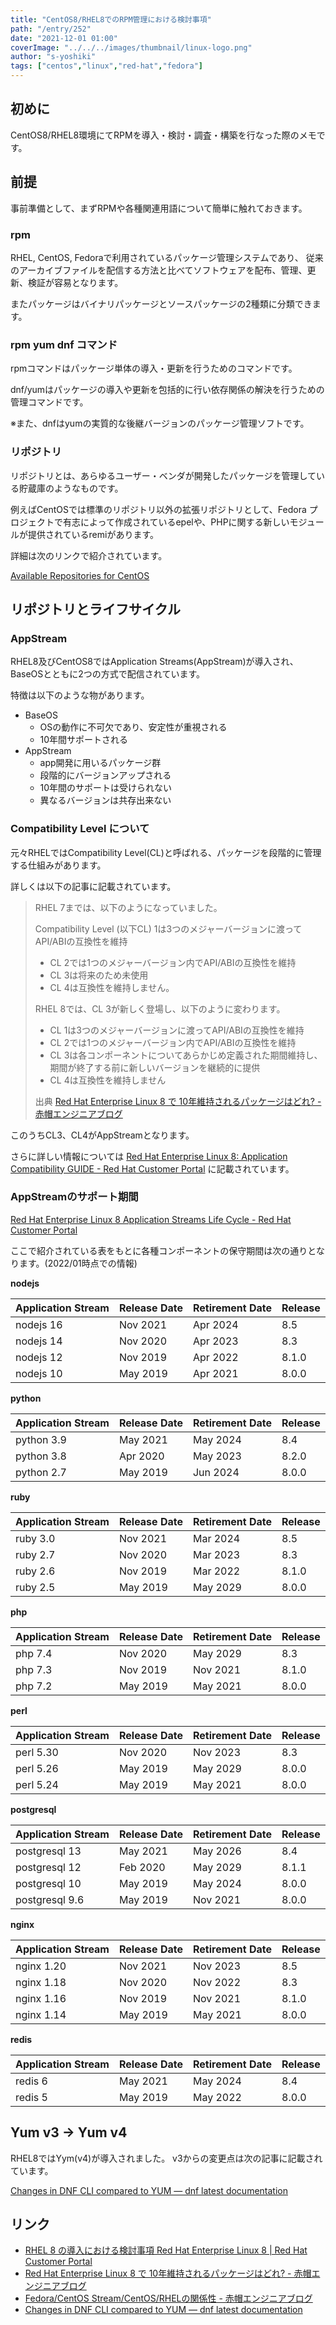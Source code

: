 ```yaml
---
title: "CentOS8/RHEL8でのRPM管理における検討事項"
path: "/entry/252"
date: "2021-12-01 01:00"
coverImage: "../../../images/thumbnail/linux-logo.png"
author: "s-yoshiki"
tags: ["centos","linux","red-hat","fedora"]
---
```


## 初めに

CentOS8/RHEL8環境にてRPMを導入・検討・調査・構築を行なった際のメモです。

## 前提

事前準備として、まずRPMや各種関連用語について簡単に触れておきます。

### rpm

RHEL, CentOS, Fedoraで利用されているパッケージ管理システムであり、
従来のアーカイブファイルを配信する方法と比べてソフトウェアを配布、管理、更新、検証が容易となります。

またパッケージはバイナリパッケージとソースパッケージの2種類に分類できます。

### rpm yum dnf コマンド

rpmコマンドはパッケージ単体の導入・更新を行うためのコマンドです。

dnf/yumはパッケージの導入や更新を包括的に行い依存関係の解決を行うための管理コマンドです。

※また、dnfはyumの実質的な後継バージョンのパッケージ管理ソフトです。

### リポジトリ

リポジトリとは、あらゆるユーザー・ベンダが開発したパッケージを管理している貯蔵庫のようなものです。

例えばCentOSでは標準のリポジトリ以外の拡張リポジトリとして、Fedora プロジェクトで有志によって作成されているepelや、PHPに関する新しいモジュールが提供されているremiがあります。

詳細は次のリンクで紹介されています。

[Available Repositories for CentOS](https://wiki.centos.org/AdditionalResources/Repositories)

## リポジトリとライフサイクル

### AppStream

RHEL8及びCentOS8ではApplication Streams(AppStream)が導入され、BaseOSとともに2つの方式で配信されています。

特徴は以下のような物があります。

 - BaseOS
   - OSの動作に不可欠であり、安定性が重視される
   - 10年間サポートされる
 - AppStream
   - app開発に用いるパッケージ群
   - 段階的にバージョンアップされる
   - 10年間のサポートは受けられない
   - 異なるバージョンは共存出来ない

### Compatibility Level について

元々RHELではCompatibility Level(CL)と呼ばれる、パッケージを段階的に管理する仕組みがあります。

詳しくは以下の記事に記載されています。

> RHEL 7までは、以下のようになっていました。
> 
> Compatibility Level (以下CL) 1は3つのメジャーバージョンに渡ってAPI/ABIの互換性を維持
>
>  - CL 2では1つのメジャーバージョン内でAPI/ABIの互換性を維持
>  - CL 3は将来のため未使用
>  - CL 4は互換性を維持しません。
>
> RHEL 8では、CL 3が新しく登場し、以下のように変わります。
> 
>  - CL 1は3つのメジャーバージョンに渡ってAPI/ABIの互換性を維持
>  - CL 2では1つのメジャーバージョン内でAPI/ABIの互換性を維持
>  - CL 3は各コンポーネントについてあらかじめ定義された期間維持し、期間が終了する前に新しいバージョンを継続的に提供
>  - CL 4は互換性を維持しません
>
> 出典 [Red Hat Enterprise Linux 8 で 10年維持されるパッケージはどれ? - 赤帽エンジニアブログ](https://rheb.hatenablog.com/entry/rhel8lifecycle)

このうちCL3、CL4がAppStreamとなります。

さらに詳しい情報については [Red Hat Enterprise Linux 8: Application Compatibility GUIDE - Red Hat Customer Portal](https://access.redhat.com/articles/rhel8-abi-compatibility#Appendix) に記載されています。


### AppStreamのサポート期間

[Red Hat Enterprise Linux 8 Application Streams  Life Cycle - Red Hat Customer Portal](https://access.redhat.com/support/policy/updates/rhel8-app-streams-life-cycle)

ここで紹介されている表をもとに各種コンポーネントの保守期間は次の通りとなります。(2022/01時点での情報)

**nodejs**

| Application Stream | Release Date | Retirement Date | Release |
| :----------------- | :----------- | :-------------- | :------ |
| nodejs 16          | Nov 2021     | Apr 2024        | 8.5     |
| nodejs 14          | Nov 2020     | Apr 2023        | 8.3     |
| nodejs 12          | Nov 2019     | Apr 2022        | 8.1.0   |
| nodejs 10          | May 2019     | Apr 2021        | 8.0.0   |

**python**

| Application Stream | Release Date | Retirement Date | Release |
| :----------------- | :----------- | :-------------- | :------ |
| python 3.9         | May 2021     | May 2024        | 8.4     |
| python 3.8         | Apr 2020     | May 2023        | 8.2.0   |
| python 2.7         | May 2019     | Jun 2024        | 8.0.0   |


**ruby**

| Application Stream | Release Date | Retirement Date | Release |
| :----------------- | :----------- | :-------------- | :------ |
| ruby 3.0           | Nov 2021     | Mar 2024        | 8.5     |
| ruby 2.7           | Nov 2020     | Mar 2023        | 8.3     |
| ruby 2.6           | Nov 2019     | Mar 2022        | 8.1.0   |
| ruby 2.5           | May 2019     | May 2029        | 8.0.0   |

**php**

| Application Stream | Release Date | Retirement Date | Release |
| :----------------- | :----------- | :-------------- | :------ |
| php 7.4            | Nov 2020     | May 2029        | 8.3     |
| php 7.3            | Nov 2019     | Nov 2021        | 8.1.0   |
| php 7.2            | May 2019     | May 2021        | 8.0.0   |

**perl**

| Application Stream | Release Date | Retirement Date | Release |
| :----------------- | :----------- | :-------------- | :------ |
| perl 5.30          | Nov 2020     | Nov 2023        | 8.3     |
| perl 5.26          | May 2019     | May 2029        | 8.0.0   |
| perl 5.24          | May 2019     | May 2021        | 8.0.0   |

**postgresql**

| Application Stream | Release Date | Retirement Date | Release |
| :----------------- | :----------- | :-------------- | :------ |
| postgresql 13      | May 2021     | May 2026        | 8.4     |
| postgresql 12      | Feb 2020     | May 2029        | 8.1.1   |
| postgresql 10      | May 2019     | May 2024        | 8.0.0   |
| postgresql 9.6     | May 2019     | Nov 2021        | 8.0.0   |

**nginx**

| Application Stream | Release Date | Retirement Date | Release |
| :----------------- | :----------- | :-------------- | :------ |
| nginx 1.20         | Nov 2021     | Nov 2023        | 8.5     |
| nginx 1.18         | Nov 2020     | Nov 2022        | 8.3     |
| nginx 1.16         | Nov 2019     | Nov 2021        | 8.1.0   |
| nginx 1.14         | May 2019     | May 2021        | 8.0.0   |


**redis**

| Application Stream | Release Date | Retirement Date | Release |
| :----------------- | :----------- | :-------------- | :------ |
| redis 6            | May 2021     | May 2024        | 8.4     |
| redis 5            | May 2019     | May 2022        | 8.0.0   |

## Yum v3 -> Yum v4

RHEL8ではYym(v4)が導入されました。
v3からの変更点は次の記事に記載されています。

[Changes in DNF CLI compared to YUM &mdash; dnf latest documentation](https://dnf.readthedocs.io/en/latest/cli_vs_yum.html)

## リンク

 - [RHEL 8 の導入における検討事項 Red Hat Enterprise Linux 8 | Red Hat Customer Portal](https://access.redhat.com/documentation/ja-jp/red_hat_enterprise_linux/8/html-single/considerations_in_adopting_rhel_8/index)
 - [Red Hat Enterprise Linux 8 で 10年維持されるパッケージはどれ? - 赤帽エンジニアブログ](https://rheb.hatenablog.com/entry/rhel8lifecycle)
 - [Fedora/CentOS Stream/CentOS/RHELの関係性 - 赤帽エンジニアブログ](https://rheb.hatenablog.com/entry/202007-fedora-distribution)
 - [Changes in DNF CLI compared to YUM &mdash; dnf latest documentation](https://dnf.readthedocs.io/en/latest/cli_vs_yum.html)